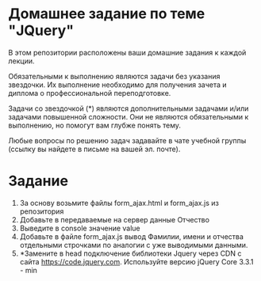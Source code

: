 # Домашнее задание по теме "JQuery"

В этом репозитории расположены ваши домашние задания к каждой лекции.

Обязательными к выполнению являются задачи без указания звездочки. Их выполнение необходимо для получения зачета и диплома о профессиональной переподготовке.

Задачи со звездочкой (*) являются дополнительными задачами и/или задачами повышенной сложности. Они не являются обязательными к выполнению, но помогут вам глубже понять тему.

Любые вопросы по решению задач задавайте в чате учебной группы (ссылку вы найдете в письме на вашей эл. почте).

# Задание

1. За основу возьмите файлы form_ajax.html и form_ajax.js из репозитория
2. Добавьте в передаваемые на сервер данные Отчество
3. Выведите в console значение value
4. Добавьте в файле form_ajax.js вывод Фамилии, имени и отчества отдельными строчками по аналогии с уже выводимыми данными.
5. *Замените в head подключение библиотеки Jquery через CDN с сайта https://code.jquery.com. Используйте версию jQuery Core 3.3.1 - min


